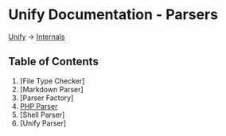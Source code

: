 # Unify Documentation - Parsers

[Unify](../../unify.md) 
&rarr; [Internals](../internals.md)

## Table of Contents

1. [File Type Checker]
2. [Markdown Parser]
3. [Parser Factory]
4. [PHP Parser](php.md)
5. [Shell Parser]
6. [Unify Parser]
